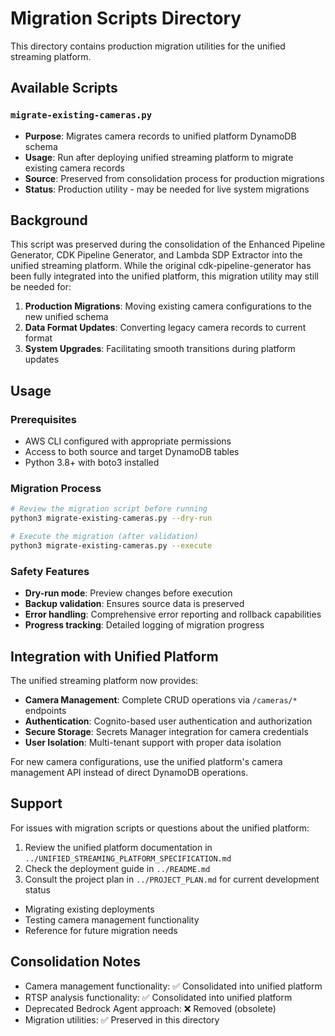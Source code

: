 # Migration Scripts Directory

This directory contains production migration utilities for the unified streaming platform.

## Available Scripts

### `migrate-existing-cameras.py`
- **Purpose**: Migrates camera records to unified platform DynamoDB schema
- **Usage**: Run after deploying unified streaming platform to migrate existing camera records
- **Source**: Preserved from consolidation process for production migrations
- **Status**: Production utility - may be needed for live system migrations

## Background

This script was preserved during the consolidation of the Enhanced Pipeline Generator, CDK Pipeline Generator, and Lambda SDP Extractor into the unified streaming platform. While the original cdk-pipeline-generator has been fully integrated into the unified platform, this migration utility may still be needed for:

1. **Production Migrations**: Moving existing camera configurations to the new unified schema
2. **Data Format Updates**: Converting legacy camera records to current format
3. **System Upgrades**: Facilitating smooth transitions during platform updates

## Usage

### Prerequisites
- AWS CLI configured with appropriate permissions
- Access to both source and target DynamoDB tables
- Python 3.8+ with boto3 installed

### Migration Process
```bash
# Review the migration script before running
python3 migrate-existing-cameras.py --dry-run

# Execute the migration (after validation)
python3 migrate-existing-cameras.py --execute
```

### Safety Features
- **Dry-run mode**: Preview changes before execution
- **Backup validation**: Ensures source data is preserved
- **Error handling**: Comprehensive error reporting and rollback capabilities
- **Progress tracking**: Detailed logging of migration progress

## Integration with Unified Platform

The unified streaming platform now provides:
- **Camera Management**: Complete CRUD operations via `/cameras/*` endpoints
- **Authentication**: Cognito-based user authentication and authorization
- **Secure Storage**: Secrets Manager integration for camera credentials
- **User Isolation**: Multi-tenant support with proper data isolation

For new camera configurations, use the unified platform's camera management API instead of direct DynamoDB operations.

## Support

For issues with migration scripts or questions about the unified platform:
1. Review the unified platform documentation in `../UNIFIED_STREAMING_PLATFORM_SPECIFICATION.md`
2. Check the deployment guide in `../README.md`
3. Consult the project plan in `../PROJECT_PLAN.md` for current development status

- Migrating existing deployments
- Testing camera management functionality
- Reference for future migration needs

## Consolidation Notes

- Camera management functionality: ✅ Consolidated into unified platform
- RTSP analysis functionality: ✅ Consolidated into unified platform  
- Deprecated Bedrock Agent approach: ❌ Removed (obsolete)
- Migration utilities: ✅ Preserved in this directory
